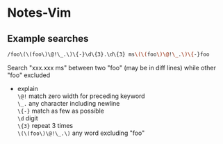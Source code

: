 # Notes-Vim  

## Example searches
```bash
/foo\(\(foo\)\@!\_.\)\{-}\d\{3}.\d\{3} ms\(\(foo\)\@!\_.\)\{-}foo
```
Search "xxx.xxx ms" between two "foo" (may be in diff lines) while other "foo" excluded  
* explain  
  `\@!` match zero width for preceding keyword  
  `\_.` any character including newline  
  `\{-}` match as few as possible  
  `\d` digit  
  `\{3}` repeat 3 times  
  `\(\(foo\)\@!\_.\)` any word excluding "foo"  
